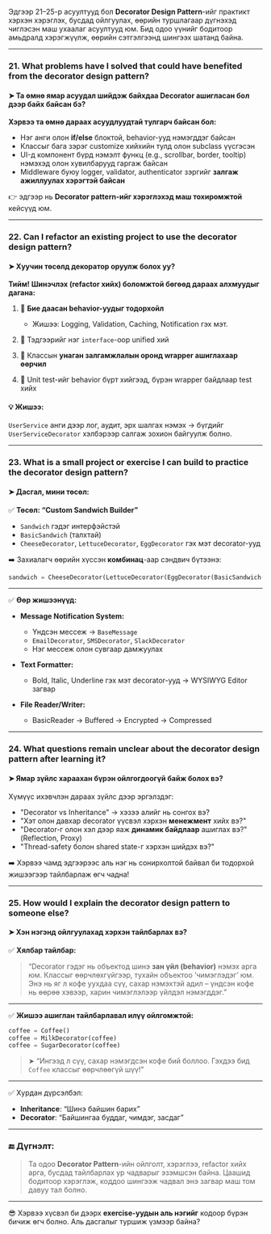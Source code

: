 Эдгээр 21–25-р асуултууд бол **Decorator Design Pattern**-ийг практикт хэрхэн хэрэглэх, бусдад ойлгуулах, өөрийн туршлагаар дүгнэхэд чиглэсэн маш ухаалаг асуултууд юм. Бид одоо үүнийг бодитоор амьдралд хэрэгжүүлж, өөрийн сэтгэлгээнд шингээх шатанд байна.

---

### **21. What problems have I solved that could have benefited from the decorator design pattern?**
#### ➤ Та өмнө ямар асуудал шийдэж байхдаа Decorator ашигласан бол дээр байх байсан бэ?

**Хэрвээ та өмнө дараах асуудлуудтай тулгарч байсан бол:**

- Нэг анги олон **if/else** блоктой, behavior-ууд нэмэгддэг байсан
- Классыг бага зэрэг customize хийхийн тулд олон subclass үүсгэсэн
- UI-д компонент бүрд нэмэлт функц (e.g., scrollbar, border, tooltip) нэмэхэд олон хувилбарууд гаргаж байсан
- Middleware буюу logger, validator, authenticator зэргийг **залгаж ажиллуулах хэрэгтэй байсан**

👉 эдгээр нь **Decorator pattern-ийг хэрэглэхэд маш тохиромжтой** кейсүүд юм.

---

### **22. Can I refactor an existing project to use the decorator design pattern?**
#### ➤ Хуучин төсөлд декоратор оруулж болох уу?

**Тийм! Шинэчлэх (refactor хийх) боломжтой бөгөөд дараах алхмуудыг дагана:**

1. 🎯 **Бие даасан behavior-уудыг тодорхойл**  
   - Жишээ: Logging, Validation, Caching, Notification гэх мэт.

2. 🧩 Тэдгээрийг нэг `interface`-оор unified хий

3. 🔁 Классын **унаган залгамжлалын оронд wrapper ашиглахаар өөрчил**

4. 🧪 Unit test-ийг behavior бүрт хийгээд, бүрэн wrapper байдлаар test хийх

#### 💡 Жишээ:  
`UserService` анги дээр лог, аудит, эрх шалгах нэмэх → бүгдийг `UserServiceDecorator` хэлбэрээр салгаж зохион байгуулж болно.

---

### **23. What is a small project or exercise I can build to practice the decorator design pattern?**
#### ➤ Дасгал, мини төсөл:

✅ **Төсөл: “Custom Sandwich Builder”**

- `Sandwich` гэдэг интерфэйстэй
- `BasicSandwich` (талхтай)
- `CheeseDecorator`, `LettuceDecorator`, `EggDecorator` гэх мэт decorator-ууд

➡️ Захиалагч өөрийн хүссэн **комбинац**-аар сэндвич бүтээнэ:
```python
sandwich = CheeseDecorator(LettuceDecorator(EggDecorator(BasicSandwich())))
```

---

✅ **Өөр жишээнүүд:**

- **Message Notification System:**  
  - Үндсэн мессеж → `BaseMessage`  
  - `EmailDecorator`, `SMSDecorator`, `SlackDecorator`  
  - Нэг мессеж олон сувгаар дамжуулах

- **Text Formatter:**  
  - Bold, Italic, Underline гэх мэт decorator-ууд → WYSIWYG Editor загвар

- **File Reader/Writer:**  
  - BasicReader → Buffered → Encrypted → Compressed

---

### **24. What questions remain unclear about the decorator design pattern after learning it?**
#### ➤ Ямар зүйлс хараахан бүрэн ойлгогдоогүй байж болох вэ?

Хүмүүс ихэвчлэн дараах зүйлс дээр эргэлздэг:

- "Decorator vs Inheritance" → хэзээ алийг нь сонгох вэ?
- "Хэт олон давхар decorator үүсвэл хэрхэн **менежмент** хийх вэ?"
- "Decorator-г олон хэл дээр яаж **динамик байдлаар** ашиглах вэ?" (Reflection, Proxy)
- "Thread-safety болон shared state-г хэрхэн шийдэх вэ?"

➡️ Хэрвээ чамд эдгээрээс аль нэг нь сонирхолтой байвал би тодорхой жишээгээр тайлбарлаж өгч чадна!

---

### **25. How would I explain the decorator design pattern to someone else?**
#### ➤ Хэн нэгэнд ойлгуулахад хэрхэн тайлбарлах вэ?

✅ **Хялбар тайлбар:**

> “Decorator гэдэг нь объектод шинэ **зан үйл (behavior)** нэмэх арга юм. Классыг өөрчлөхгүйгээр, тухайн объектоо ‘чимэглэдэг’ юм. Энэ нь яг л кофе уухдаа сүү, сахар нэмэхтэй адил – үндсэн кофе нь өөрөө хэвээр, харин чимэглэлээр үйлдэл нэмэгддэг.”

---

✅ **Жишээ ашиглан тайлбарлавал илүү ойлгомжтой:**
```python
coffee = Coffee()
coffee = MilkDecorator(coffee)
coffee = SugarDecorator(coffee)
```

> ➤ “Ингээд л сүү, сахар нэмэгдсэн кофе бий боллоо. Гэхдээ бид `Coffee` классыг өөрчлөөгүй шүү!”

---

✅ Хурдан дүрсэлбэл:
- **Inheritance**: “Шинэ байшин барих”
- **Decorator**: “Байшингаа буддаг, чимдэг, засдаг”

---

### 🔚 Дүгнэлт:

> Та одоо **Decorator Pattern**-ийн ойлголт, хэрэглээ, refactor хийх арга, бусдад тайлбарлах ур чадварыг эзэмшсэн байна. Цаашид бодитоор хэрэглэж, коддоо шингээж чадвал энэ загвар маш том давуу тал болно.

---

😎 Хэрвээ хүсвэл би дээрх **exercise-уудын аль нэгийг** кодоор бүрэн бичиж өгч болно. Аль дасгалыг туршиж үзмээр байна?